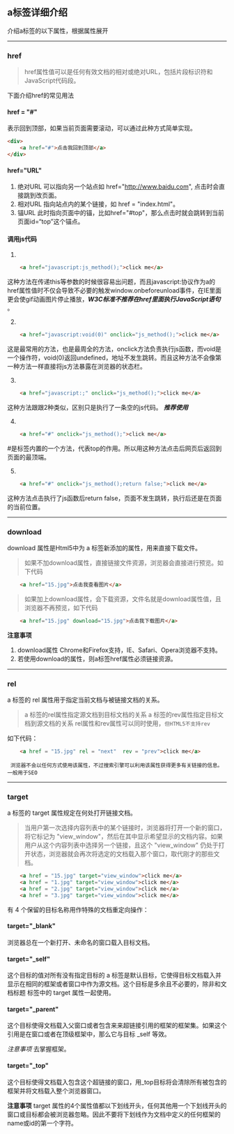 a标签详细介绍
---

介绍a标签的以下属性，根据属性展开


----------
### href 
>href属性值可以是任何有效文档的相对或绝对URL，包括片段标识符和JavaScript代码段。

下面介绍href的常见用法

#### href = "#"
表示回到顶部，如果当前页面需要滚动，可以通过此种方式简单实现。
``` html
<div>
	<a href="#">点击我回到顶部</a>
</div>
```
#### href="URL"
 1. 绝对URL
	 可以指向另一个站点如 href="http://www.baidu.com", 点击时会直接跳到改页面。
 2. 相对URL
	 指向站点内的某个链接，如 href = "index.html"。 
 3. 锚URL
	 此时指向页面中的锚，比如href="#top"，那么点击时就会跳转到当前页面id=“top”这个锚点。
	 
#### 调用js代码  
 1.
``` html
	<a href="javascript:js_method();">click me</a>
```
这种方法在传递this等参数的时候很容易出问题，而且javascript:协议作为a的href属性值时不仅会导致不必要的触发window.onbeforeunload事件，在IE里面更会使gif动画图片停止播放，***W3C标准不推荐在href里面执行JavaScript语句*** 。

2. 

``` html
	<a href="javascript:void(0)" onclick="js_method();">click me</a>
```
这是最常用的方法，也是最周全的方法，onclick方法负责执行js函数，而void是一个操作符，void(0)返回undefined，地址不发生跳转。而且这种方法不会像第一种方法一样直接将js方法暴露在浏览器的状态栏。

3. 

``` html
	<a href="javascript:;" onclick="js_method();">click me</a>
```
这种方法跟跟2种类似，区别只是执行了一条空的js代码。 ***推荐使用***

4. 

``` html
	<a href="#" onclick="js_method();">click me</a>
```

#是标签内置的一个方法，代表top的作用。所以用这种方法点击后网页后返回到页面的最顶端。

5. 

``` html
	<a href="#" onclick="js_method();return false;">click me</a>
```
这种方法点击执行了js函数后return false，页面不发生跳转，执行后还是在页面的当前位置。

----------
### download
download 属性是Html5中为 a 标签新添加的属性，用来直接下载文件。

>如果不加download属性，直接链接文件资源，浏览器会直接进行预览。如下代码

``` html
	<a href="15.jpg">点击我查看图片</a>
```
>如果加上download属性，会下载资源，文件名就是download属性值，且浏览器不再预览，如下代码

``` html
	<a href="15.jpg" download="15.jpg">点击我下载图片</a>
```
**注意事项**
1. download属性 Chrome和Firefox支持，IE、Safari、Opera浏览器不支持。
2. 若使用download的属性，则a标签href属性必须链接资源。

----------
### rel
 a 标签的 rel 属性用于指定当前文档与被链接文档的关系。
 > a 标签的rel属性指定源文档到目标文档的关系
 > a 标签的rev属性指定目标文档到源文档的关系
 > rel属性和rev属性可以同时使用，```但HTML5不支持rev```

如下代码：

``` html
	<a href = "15.jpg" rel = "next"  rev = "prev">click me</a>
``` 
``` 浏览器不会以任何方式使用该属性，不过搜索引擎可以利用该属性获得更多有关链接的信息。一般用于SEO```

----------
### target
a 标签的 target 属性规定在何处打开链接文档。

>当用户第一次选择内容列表中的某个链接时，浏览器将打开一个新的窗口，将它标记为 "view_window"，然后在其中显示希望显示的文档内容。如果用户从这个内容列表中选择另一个链接，且这个 "view_window" 仍处于打开状态，浏览器就会再次将选定的文档载入那个窗口，取代刚才的那些文档。

``` html
	<a href = "15.jpg" target="view_window">click me</a>
	<a href = "1.jpg" target="view_window">click me</a>
	<a href = "2.jpg" target="view_window">click me</a>
	<a href = "3.jpg" target="view_window">click me</a>
```
有 4 个保留的目标名称用作特殊的文档重定向操作：

####  target="_blank"

浏览器总在一个新打开、未命名的窗口载入目标文档。

#### target="_self"

这个目标的值对所有没有指定目标的 a 标签是默认目标，它使得目标文档载入并显示在相同的框架或者窗口中作为源文档。这个目标是多余且不必要的，除非和文档标题 <base> 标签中的 target 属性一起使用。

#### target="_parent"
	
这个目标使得文档载入父窗口或者包含来来超链接引用的框架的框架集。如果这个引用是在窗口或者在顶级框架中，那么它与目标 _self 等效。

*注意事项*
去掌握框架。

#### target="_top"

这个目标使得文档载入包含这个超链接的窗口，用_top目标将会清除所有被包含的框架并将文档载入整个浏览器窗口。


**注意事项**
target 属性的4个属性值都以下划线开头，任何其他用一个下划线开头的窗口或目标都会被浏览器忽略。因此不要将下划线作为文档中定义的任何框架的name或id的第一个字符。




	 
	 

 